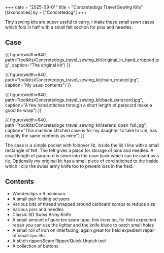 +++
date = "2025-09-01"
title = "Concretedogs Travel Sewing Kits"
[taxonomies]
by = ["Concretedog"]
+++

Tiny sewing kits are super useful to carry, I make these small sewn cases which fold in half with a small felt section for pins and needles.

## Case

{{ figure(width=640, path="toolkits/Concretedogs_travel_sewing_kit/original_in_hand_cropped.jpg", caption="The original kit") }}

{{ figure(width=640, path="toolkits/Concretedogs_travel_sewing_kit/main_rotated.jpg", caption="My usual contents") }}


{{ figure(width=640, path="toolkits/Concretedogs_travel_sewing_kit/back_paracord.jpg", caption="A few hand stitches through a short length of paracord make a good tie wrap") }}


{{ figure(width=640, path="toolkits/Concretedogs_travel_sewing_kit/serens_open_full.jpg", caption="This machine stitched case is for my daughter to take to Uni, has roughly the same contents as mine") }}


The case is a simple pocket with foldover lid, inside the lid I line with a small rectangle of felt.
The felt gives a place for storage of pins and needles.
A small length of paracord is sewn into the case back which can be used as a tie.
Optionally my original kit has a small piece of cord stitched to the inside which I clip the swiss army knife too to prevent loss in the field.

## Contents


- Wonderclips x 6 minimum. <br>
- A small pair folding scissors<br>
- Various bits of thread wrapped around carboard scraps to reduce size <br>
- Various pins and needles <br>
- Classic SD Swiss Army Knife <br>
- A small amount of gore tex seam tape, this irons on, for field expedient repair you can use the lighter and the knife blade to patch small holes <br>
- A small roll of iron on interfacing, again great for field expedient repair of small rips etc.
- A stitch ripper/Seam Ripper/Quick Unpick tool <br>
- A collection of buttons. <br>
